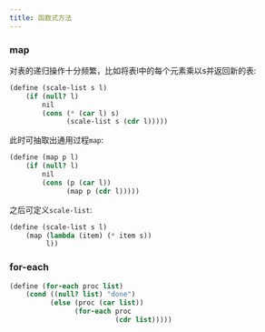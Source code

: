 ```yaml
---
title: 函数式方法
---
```


### map

对表的递归操作十分频繁，比如将表l中的每个元素乘以s并返回新的表:

``` scheme
(define (scale-list s l)
    (if (null? l)
        nil
        (cons (* (car l) s)
              (scale-list s (cdr l)))))
```

此时可抽取出通用过程`map`:

``` scheme
(define (map p l)
    (if (null? l)
        nil
        (cons (p (car l))
              (map p (cdr l)))))
```

之后可定义`scale-list`:

``` scheme
(define (scale-list s l)
    (map (lambda (item) (* item s))
         l))
```

### for-each

``` scheme
(define (for-each proc list)
    (cond ((null? list) "done")
          (else (proc (car list))
                (for-each proc
                          (cdr list)))))
```

